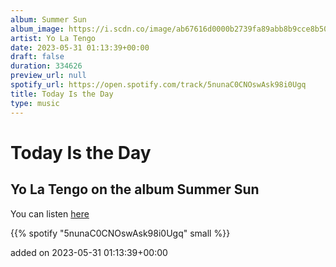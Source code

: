 ```yaml
---
album: Summer Sun
album_image: https://i.scdn.co/image/ab67616d0000b2739fa89abb8b9cce8b505ca81f
artist: Yo La Tengo
date: 2023-05-31 01:13:39+00:00
draft: false
duration: 334626
preview_url: null
spotify_url: https://open.spotify.com/track/5nunaC0CNOswAsk98i0Ugq
title: Today Is the Day
type: music
---
```



# Today Is the Day

## Yo La Tengo on the album Summer Sun

You can listen [here](https://open.spotify.com/track/5nunaC0CNOswAsk98i0Ugq)

{{% spotify "5nunaC0CNOswAsk98i0Ugq" small %}}

added on 2023-05-31 01:13:39+00:00